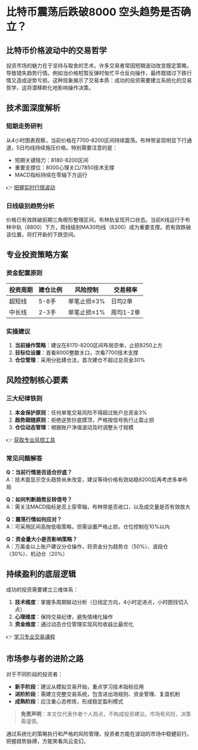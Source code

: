 # 比特币震荡后跌破8000 空头趋势是否确立？

## 比特币价格波动中的交易哲学
投资市场的魅力在于坚持与取舍的艺术。许多交易者常因短期波动改变既定策略，导致错失趋势行情。例如当价格短暂反弹时匆忙平仓反向操作，最终既错过下跌行情又造成逆势亏损。这种现象揭示了交易本质：成功的投资需要建立系统化的交易哲学，这将潜移默化地影响操作决策。

## 技术面深度解析
### 短期走势研判
从4小时图表观察，当前价格在7700-8200区间持续震荡。布林带呈现明显下行通道，5日均线持续施压价格。特别需要注意的是：
- 短期关键阻力：8180-8200区间
- 重要支撑位：8000心理关口/7850技术支撑
- MACD指标持续在零轴下方运行

👉 [把握实时行情波动](https://bit.ly/okx_welcome)

### 日线级别趋势分析
价格已有效跌破前期三角楔形整理区间，布林轨呈现开口状态。当前K线运行于布林中轨（8800）下方，周线级别MA30均线（8200）成为重要支撑。若有效跌破该位置，将打开新的下跌空间。

## 专业投资策略方案
### 资金配置原则
| 投资周期 | 建仓比例 | 风险控制 | 交易频率 |
|----------|----------|----------|----------|
| 超短线   | 5-8手    | 单笔止损≤3% | 日均2单  |
| 中长线   | 2-3手    | 单笔止损≤1% | 周均1-2单|

### 实操建议
1. **当前操作策略**：建议在8170-8200区间布局空单，止损8250上方
2. **目标位设置**：首看8000整数关口，次看7700技术支撑
3. **仓位管理**：采用分批建仓法，首次建仓不超过总资金30%

## 风险控制核心要素
### 三大纪律铁则
1. **本金保护原则**：任何单笔交易风险不得超过账户总资金3%
2. **趋势跟随原则**：拒绝逆势抄底摸顶，严格按信号执行止盈止损
3. **仓位动态管理**：根据账户净值波动及时调整头寸规模

👉 [获取专业风控工具](https://bit.ly/okx_welcome)

### 常见问题解答
**Q：当前行情是否适合抄底？**  
A：技术面显示空头趋势尚未改变，建议等待价格有效站稳8200后再考虑多单布局

**Q：如何判断趋势反转信号？**  
A：需关注MACD指标是否上穿零轴，布林带是否收口，以及成交量是否有效放大

**Q：震荡行情如何应对？**  
A：可采用区间高抛低吸策略，但需设置严格止损，仓位控制在10%以内

**Q：资金量大小是否影响策略？**  
A：万美金以上账户建议分仓操作，将资金分为趋势仓（50%）、波段仓（30%）、机动仓（20%）

## 持续盈利的底层逻辑
成功的投资需要建立三维体系：
1. **技术维度**：掌握多周期联动分析（日线定方向，4小时定进点，小时图找切入点）
2. **心理维度**：保持交易纪律，避免情绪化操作
3. **资金维度**：通过动态仓位管理实现风险收益比最优化

👉 [学习专业交易课程](https://bit.ly/okx_welcome)

## 市场参与者的进阶之路
对于不同阶段的投资者：
- **新手阶段**：建议从模拟交易开始，重点学习技术指标应用
- **进阶阶段**：需建立完整交易系统，包含进出场规则、资金管理、复盘机制
- **成熟阶段**：应注重心态修炼，形成稳定盈利模式

> **免责声明**：本文仅代表作者个人观点，不构成投资建议。市场有风险，决策需谨慎。

通过系统化的策略执行和严格的风险管理，投资者方能在波动的市场中稳健前行。把握趋势脉搏，方能笑看风云变幻。